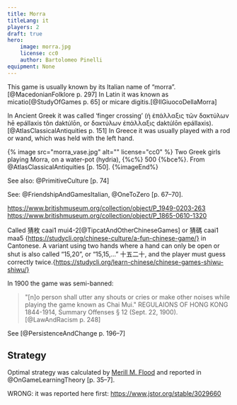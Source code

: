 ```yaml
---
title: Morra
titleLang: it
players: 2
draft: true
hero:
    image: morra.jpg
    license: cc0
    author: Bartolomeo Pinelli
equipment: None
---
```


This game is usually known by its Italian name of “morra”.[@MacedonianFolklore
p. 297] In Latin it was known as <span lang="la">micatio</span>[@StudyOfGames p.
65] or <span lang="la">micare digitis</span>.[@IlGiuocoDellaMorra]

In Ancient Greek it was called ‘finger crossing’ (<span lang="el-polyton">ἡ ἐπάλλαξις
τῶν δακτύλων</span> <span lang="el-polyton-Latn">hē epállaxis tôn daktúlōn</span>, or
<span lang="el-polyton">δακτύλων ἐπάλλαξις</span> <span lang="el-polyton-Latn">daktúlōn
epállaxis</span>).[@AtlasClassicalAntiquities p. 151] In Greece it was usually
played with a rod or wand, which was held with the left hand.

{% image src="morra_vase.jpg" alt="" license="cc0" %}
Two Greek girls playing Morra, on a water-pot (<span lang="grc-Latn">hydria</span>), {%c%} 500 {%bce%}. From @AtlasClassicalAntiquities [p. 150].
{%imageEnd%}

See also: @PrimitiveCulture [p. 74]

See: @FriendshipAndGamesItalian, @OneToZero [p. 67–70].

https://www.britishmuseum.org/collection/object/P_1949-0203-263
https://www.britishmuseum.org/collection/object/P_1865-0610-1320

Called <span lang="zh">猜枚</span> <span lang="yue-Latn-jyutping">caai1 mui4-2</span>[@TipcatAndOtherChineseGames] or <span lang="zh">猜碼</span> <span lang="yue-Latn-jyutping">caai1 maa5</span> {https://studycli.org/chinese-culture/a-fun-chinese-game/} in Cantonese. A variant using two hands where a hand can only be open or shut is also called “15,20”, or “15,15,…” <span lang="zh">十五二十</span>, and the player must guess correctly twice.{https://studycli.org/learn-chinese/chinese-games-shiwu-shiwu/}

In 1900 the game was semi-banned:

> "[n]o person shall utter any shouts or cries or make other noises while playing the game known as Chai Mui." REGULAIONS OF HONG KONG 1844-1914, Summary Offenses § 12 (Sept. 22, 1900).[@LawAndRacism p. 248]

See [@PersistenceAndChange p. 196–7]



## Strategy

Optimal strategy was calculated by [Merill M.
Flood](https://en.wikipedia.org/wiki/Merrill_M._Flood) and reported in
@OnGameLearningTheory [p. 35–7].

WRONG: it was reported here first: https://www.jstor.org/stable/3029660
